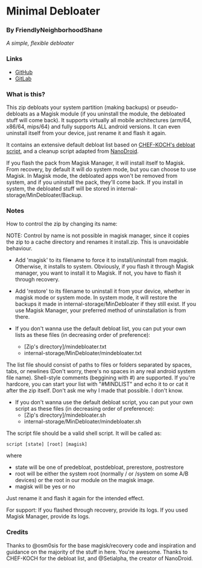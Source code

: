 # Minimal Debloater
### By FriendlyNeighborhoodShane
*A simple, flexible debloater*

### Links
* [GitHub](https://github.com/FriendlyNeighborhoodShane/MinDebloater)
* [GitLab](https://gitlab.com/FriendlyNeighborhoodShane/MinDebloater)

### What is this?
This zip debloats your system partition (making backups) or pseudo-debloats as a Magisk module (if you uninstall the module, the debloated stuff will come back). It supports virtually all mobile architectures (arm/64, x86/64, mips/64) and fully supports ALL android versions. It can even uninstall itself from your device, just rename it and flash it again.

It contains an extensive default debloat list based on [CHEF-KOCH's debloat script](https://github.com/CHEF-KOCH/Remove-Gapps), and a cleanup script adapted from [NanoDroid](nanolx.org).

If you flash the pack from Magisk Manager, it will install itself to Magisk. From recovery, by default it will do system mode, but you can choose to use Magisk. In Magisk mode, the debloated apps won't be removed from system, and if you uninstall the pack, they'll come back. If you install in system, the debloated stuff will be stored in internal-storage/MinDebloater/Backup.

### Notes
How to control the zip by changing its name:

NOTE: Control by name is not possible in magisk manager, since it copies the zip to a cache directory and renames it install.zip. This is unavoidable behaviour.

- Add 'magisk' to its filename to force it to install/uninstall from magisk. Otherwise, it installs to system. Obviously, if you flash it through Magisk manager, you want to install it to Magisk. If not, you have to flash it through recovery.

- Add 'restore' to its filename to uninstall it from your device, whether in magisk mode or system mode. In system mode, it will restore the backups it made in internal-storage/MinDebloater if they still exist. If you use Magisk Manager, your preferred method of uninstallation is from there.

- If you don't wanna use the default debloat list, you can put your own lists as these files (in decreasing order of preference):
  - [Zip's directory]/mindebloater.txt
  - internal-storage/MinDebloater/mindebloater.txt

The list file should consist of paths to files or folders separated by spaces, tabs, or newlines (Don't worry, there's no spaces in any real android system file name). Shell-style comments (beggining with #) are supported.
If you're hardcore, you can start your list with "#MINDLIST" and echo it to or cat it after the zip itself. Don't ask me why I made that possible. I don't know.

- If you don't wanna use the default debloat script, you can put your own script as these files (in decreasing order of preference):
  - [Zip's directory]/mindebloater.sh
  - internal-storage/MinDebloater/mindebloater.sh

The script file should be a valid shell script. It will be called as:
```
script [state] [root] [magisk]
```
where 
  - state will be one of predebloat, postdebloat, prerestore, postrestore
  - root will be either the system root (normally / or /system on some A/B devices) or the root in our module on the magisk image.
  - magisk will be yes or no

Just rename it and flash it again for the intended effect.

For support:
If you flashed through recovery, provide its logs.
If you used Magisk Manager, provide its logs.

### Credits
Thanks to @osm0sis for the base magisk/recovery code and inspiration and guidance on the majority of the stuff in here. You're awesome.
Thanks to CHEF-KOCH for the debloat list, and @Setialpha, the creator of NanoDroid.
